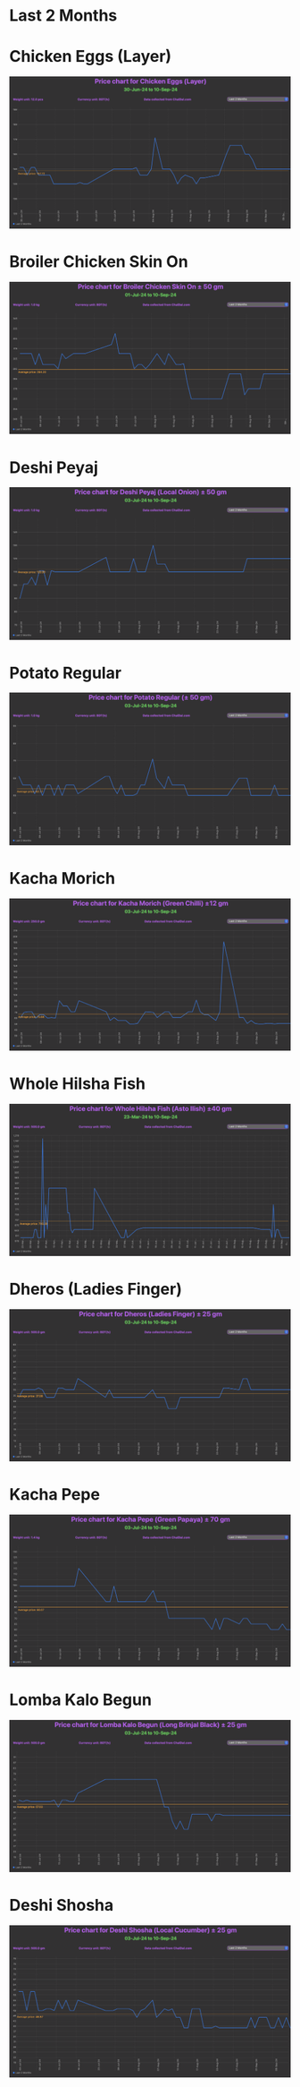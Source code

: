 # Last 2 Months

# Chicken Eggs (Layer)

<img src="1.png" alt="docker host"/>

# Broiler Chicken Skin On

<img src="2.png" alt="docker host"/>

# Deshi Peyaj

<img src="3.png" alt="docker host"/>

# Potato Regular

<img src="4.png" alt="docker host"/>

# Kacha Morich

<img src="5.png" alt="docker host"/>

# Whole Hilsha Fish

<img src="6.png" alt="docker host"/>

# Dheros (Ladies Finger)

<img src="7.png" alt="docker host"/>

# Kacha Pepe

<img src="8.png" alt="docker host"/>

# Lomba Kalo Begun

<img src="9.png" alt="docker host"/>

# Deshi Shosha

<img src="10.png" alt="docker host"/>